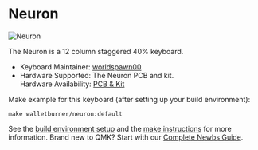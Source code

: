 # Neuron

![Neuron](https://i.imgur.com/HeeUwVj.png)  

The Neuron is a 12 column staggered 40% keyboard.  

* Keyboard Maintainer: [worldspawn00](https://github.com/worldspawn00/)  
* Hardware Supported: The Neuron PCB and kit.  
Hardware Availability: [PCB & Kit](https://geekhack.org/index.php?topic=102681.0)  

Make example for this keyboard (after setting up your build environment):

    make walletburner/neuron:default

See the [build environment setup](https://docs.qmk.fm/#/getting_started_build_tools) and the [make instructions](https://docs.qmk.fm/#/getting_started_make_guide) for more information. Brand new to QMK? Start with our [Complete Newbs Guide](https://docs.qmk.fm/#/newbs).
